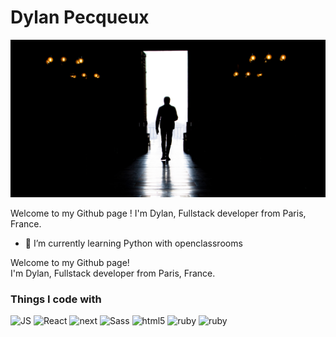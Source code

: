 # Dylan Pecqueux

![Cover](https://github.com/dylan-pecqueux/dylan-pecqueux/blob/main/img/Couv.jpg)

Welcome to my Github page !
I'm Dylan, Fullstack developer from Paris, France.

- 🌱 I’m currently learning Python with openclassrooms

<p>Welcome to my Github page! </br> I'm Dylan, Fullstack developer from Paris, France. </p>
<h3>Things I code with</h3>
<p>
  <img alt="JS" src="https://img.shields.io/badge/-JavaScript-blue?style=flat-square&logo=javascript&logoColor=white" />  
  <img alt="React" src="https://img.shields.io/badge/-React-45b8d8?style=flat-square&logo=react&logoColor=white" />
  <img alt="next" src="https://img.shields.io/badge/-Next.js-black?style=flat-square&logo=next.js&logoColor=white" />
  <img alt="Sass" src="https://img.shields.io/badge/-Sass-CC6699?style=flat-square&logo=sass&logoColor=white" />
  <img alt="html5" src="https://img.shields.io/badge/-HTML5-E34F26?style=flat-square&logo=html5&logoColor=white" />
  <img alt="ruby" src="https://img.shields.io/badge/-Ruby-cc342d?style=flat-square&logo=ruby&logoColor=white" />
  <img alt="ruby" src="https://img.shields.io/badge/-Rails-cc0000?style=flat-square&logo=ruby-on-rails&logoColor=white" />
</p>
